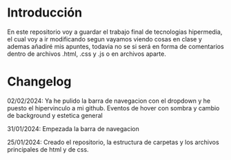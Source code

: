 # Introducción
En este repositorio voy a guardar el trabajo final de tecnologias hipermedia, el cual voy a ir modificando segun vayamos viendo cosas en clase y ademas añadiré mis apuntes, todavia no se si será en forma de comentarios dentro de archivos .html, .css y .js o en archivos aparte.

# Changelog

02/02/2024: Ya he pulido la barra de navegacion con el dropdown y he puesto el hipervinculo a mi github. Eventos de hover con sombra y cambio de background y estetica general

31/01/2024: Empezada la barra de navegacion

25/01/2024: Creado el repositorio, la estructura de carpetas y los archivos principales de html y de css.